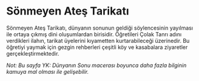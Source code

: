 # Sönmeyen Ateş Tarikatı

Sönmeyen Ateş Tarikatı, dünyanın sonunun geldiği söylencesinin yayılması ile ortaya çıkmış dini oluşumlardan birisidir. Öğretileri Çolak Tanrı adını verdikleri ilahın, tarikat üyelerini kıyametten kurtarabileceği üzerinedir. Bu öğretiyi yaymak için gezgin rehberleri çeşitli köy ve kasabalara ziyaretler gerçekleştirmektedir.

*Not: Bu sayfa YK: Dünyanın Sonu macerası boyunca daha fazla bilginin kamuya mal olması ile gelişebilir.*


